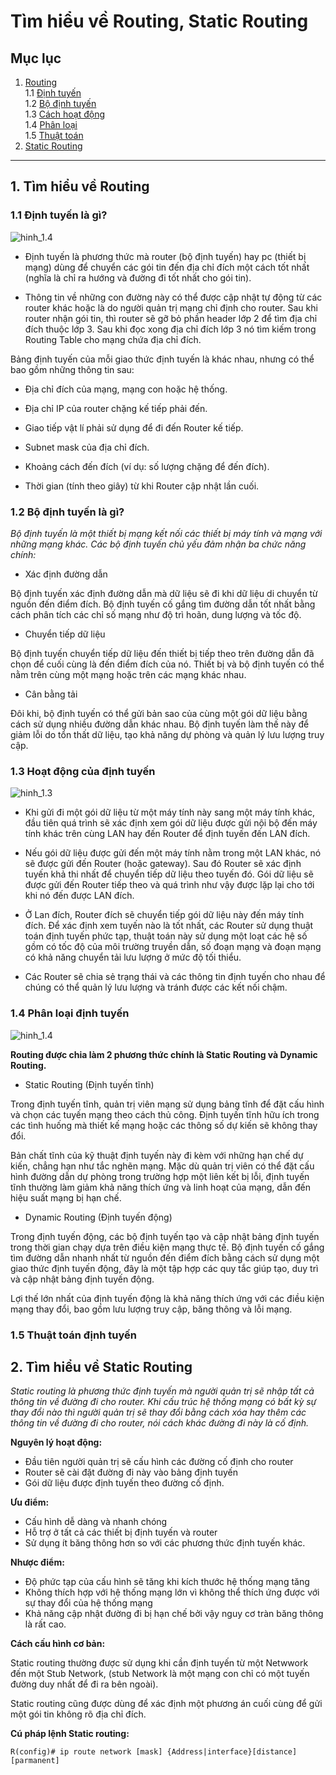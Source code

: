 # Tìm hiểu về Routing, Static Routing
## Mục lục
1. [Routing](#1-tìm-hiểu-về-routing)  
    1.1 [Định tuyến](#11-định-tuyến-là-gì)  
    1.2 [Bộ định tuyến](#12-bộ-định-tuyến-là-gì)  
    1.3 [Cách hoạt động](#13-hoạt-động-của-định-tuyến)  
    1.4 [Phân loại](#14-phân-loại-định-tuyến)  
    1.5 [Thuật toán](#15-thuật-toán-định-tuyến)      
2. [Static Routing](#2-tìm-hiểu-về-static-routing)

------------------
## 1. Tìm hiểu về Routing

### 1.1 Định tuyến là gì?

![hinh_1.4](/LinhNH/CCNA/06.Timhieu_Routing/images/khaiquat.png)


- Định tuyến là phương thức mà router (bộ định tuyến) hay pc (thiết bị mạng) dùng để chuyển các gói tin đến địa chỉ đích một cách tốt nhất (nghĩa là chỉ ra hướng và đường đi tốt nhất cho gói tin).

- Thông tin về những con đường này có thể được cập nhật tự động từ các router khác hoặc là do người quản trị mạng chỉ định cho router. Sau khi router nhận gói tin, thì router sẽ gỡ bỏ phần header lớp 2 để tìm địa chỉ đích thuộc lớp 3. Sau khi đọc xong địa chỉ đích lớp 3 nó tìm kiếm trong Routing Table cho mạng chứa địa chỉ đích.


Bảng định tuyến của mỗi giao thức định tuyến là khác nhau, nhưng có thể bao gồm những thông tin sau:

- Địa chỉ đích của mạng, mạng con hoặc hệ thống.

- Địa chỉ IP của router chặng kế tiếp phải đến.

- Giao tiếp vật lí phải sử dụng để đi đến Router kế tiếp.

- Subnet mask của địa chỉ đích.

- Khoảng cách đến đích (ví dụ: số lượng chặng để đến đích).

- Thời gian (tính theo giây) từ khi Router cập nhật lần cuối.


### 1.2 Bộ định tuyến là gì?

_Bộ định tuyến là một thiết bị mạng kết nối các thiết bị máy tính và mạng với những mạng khác. Các bộ định tuyến chủ yếu đảm nhận ba chức năng chính:_

- Xác định đường dẫn

Bộ định tuyến xác định đường dẫn mà dữ liệu sẽ đi khi dữ liệu di chuyển từ nguồn đến điểm đích. Bộ định tuyến cố gắng tìm đường dẫn tốt nhất bằng cách phân tích các chỉ số mạng như độ trì hoãn, dung lượng và tốc độ.

- Chuyển tiếp dữ liệu

Bộ định tuyến chuyển tiếp dữ liệu đến thiết bị tiếp theo trên đường dẫn đã chọn để cuối cùng là đến điểm đích của nó. Thiết bị và bộ định tuyến có thể nằm trên cùng một mạng hoặc trên các mạng khác nhau.

- Cân bằng tải

Đôi khi, bộ định tuyến có thể gửi bản sao của cùng một gói dữ liệu bằng cách sử dụng nhiều đường dẫn khác nhau. Bộ định tuyến làm thế này để giảm lỗi do tổn thất dữ liệu, tạo khả năng dự phòng và quản lý lưu lượng truy cập. 

### 1.3 Hoạt động của định tuyến

![hinh_1.3](/LinhNH/CCNA/06.Timhieu_Routing/images/hoatdong.png)


- Khi gửi đi một gói dữ liệu từ một máy tính này sang một máy tính khác, đầu tiên quá trình sẽ xác định xem gói dữ liệu được gửi nội bộ đến máy tính khác trên cùng LAN hay đến Router để định tuyến đến LAN đích.

- Nếu gói dữ liệu được gửi đến một máy tính nằm trong một LAN khác, nó sẽ được gửi đến Router (hoặc gateway). Sau đó Router sẽ xác định tuyến khả thi nhất để chuyển tiếp dữ liệu theo tuyến đó. Gói dữ liệu sẽ được gửi đến Router tiếp theo và quá trình như vậy được lặp lại cho tới khi nó đến được LAN đích.

- Ở Lan đích, Router đích sẽ chuyển tiếp gói dữ liệu này đến máy tính đích. Để xác định xem tuyến nào là tốt nhất, các Router sử dụng thuật toán định tuyến phức tạp, thuật toán này sử dụng một loạt các hệ số gồm có tốc độ của môi trường truyền dẫn, số đoạn mạng và đoạn mạng có khả năng chuyển tải lưu lượng ở mức độ tối thiểu.

- Các Router sẽ chia sẻ trạng thái và các thông tin định tuyến cho nhau để chúng có thể quản lý lưu lượng và tránh được các kết nối chậm.

### 1.4 Phân loại định tuyến

![hinh_1.4](/LinhNH/CCNA/06.Timhieu_Routing/images/phanloai.png)

__Routing được chia làm 2 phương thức chính là Static Routing và Dynamic Routing.__

- Static Routing (Định tuyến tĩnh)

Trong định tuyến tĩnh, quản trị viên mạng sử dụng bảng tĩnh để đặt cấu hình và chọn các tuyến mạng theo cách thủ công. Định tuyến tĩnh hữu ích trong các tình huống mà thiết kế mạng hoặc các thông số dự kiến sẽ không thay đổi.

Bản chất tĩnh của kỹ thuật định tuyến này đi kèm với những hạn chế dự kiến, chẳng hạn như tắc nghẽn mạng. Mặc dù quản trị viên có thể đặt cấu hình đường dẫn dự phòng trong trường hợp một liên kết bị lỗi, định tuyến tĩnh thường làm giảm khả năng thích ứng và linh hoạt của mạng, dẫn đến hiệu suất mạng bị hạn chế.

- Dynamic Routing (Định tuyến động)

Trong định tuyến động, các bộ định tuyến tạo và cập nhật bảng định tuyến trong thời gian chạy dựa trên điều kiện mạng thực tế. Bộ định tuyến cố gắng tìm đường dẫn nhanh nhất từ nguồn đến điểm đích bằng cách sử dụng một giao thức định tuyến động, đây là một tập hợp các quy tắc giúp tạo, duy trì và cập nhật bảng định tuyến động.

Lợi thế lớn nhất của định tuyến động là khả năng thích ứng với các điều kiện mạng thay đổi, bao gồm lưu lượng truy cập, băng thông và lỗi mạng.

### 1.5 Thuật toán định tuyến
## 2. Tìm hiểu về Static Routing

_Static routing là phương thức định tuyến mà người quản trị sẽ nhập tất cả thông tin về đường đi cho router. Khi cấu trúc hệ thống mạng có bất kỳ sự thay đổi nào thì người quản trị sẽ thay đổi bằng cách xóa hay thêm các thông tin về đường đi cho router, nói cách khác đường đi này là cố định._

__Nguyên lý hoạt động:__

- Đầu tiên người quản trị sẽ cấu hình các đường cố định cho router
- Router sẽ cài đặt đường đi này vào bảng định tuyến
- Gói dữ liệu được định tuyến theo đường cố định.

__Ưu điểm:__

- Cấu hình dễ dàng và nhanh chóng
- Hỗ trợ ở tất cả các thiết bị định tuyến và router
- Sử dụng ít băng thông hơn so với các phương thức định tuyến khác.

__Nhược điểm:__

- Độ phức tạp của cấu hình sẽ tăng khi kích thước hệ thống mạng tăng
- Không thích hợp với hệ thống mạng lớn vì không thể thích ứng được với sự thay đổi của hệ thống mạng
- Khả năng cập nhật đường đi bị hạn chế bởi vậy nguy cơ tràn băng thông là rất cao.

__Cách cấu hình cơ bản:__

Static routing thường được sử dụng khi cần định tuyến từ một Netwwork đến một Stub Network, (stub Network là một mạng con chỉ có một tuyến đường duy nhất để đi ra bên ngoài).

Static routing cũng được dùng để xác định một phương án cuối cùng để gửi một gói tin không rõ địa chỉ đích.

__Cú pháp lệnh Static routing:__

    R(config)# ip route network [mask] {Address|interface}[distance]  [parmanent]



